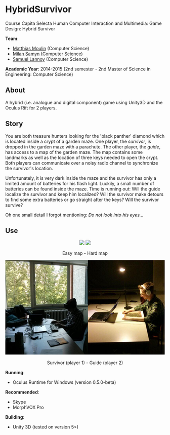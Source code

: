 # HybridSurvivor

Course Capita Selecta Human Computer Interaction and Multimedia: Game Design: Hybrid Survivor

**Team**:
* [Matthias Moulin](https://github.com/matt77hias) (Computer Science)
* [Milan Samyn](https://github.com/MilanSamyn) (Computer Science)
* [Samuel Lannoy](https://github.com/SamuelLannoy) (Computer Science)

**Academic Year**: 2014-2015 (2nd semester - 2nd Master of Science in Engineering: Computer Science)

## About
A hybrid (i.e. analogue and digital component) game using Unity3D and the Oculus Rift for 2 players.

## Story
You are both treasure hunters looking for the 'black panther' diamond which is located inside a crypt of a garden maze. One player, the *survivor*, is dropped in the garden maze with a parachute. The other player, the *guide*, has access to a map of the garden maze. The map contains some landmarks as well as the location of three keys needed to open the crypt. Both players can communicate over a noisy radio channel to synchronize the survivor's location. 

Unfortunately, it is very dark inside the maze and the survivor has only a limited amount of batteries for his flash light. Luckily, a small number of batteries can be found inside the maze. Time is running out: Will the guide localize the survivor and keep him localized? Will the survivor make detours to find some extra batteries or go straight after the keys? Will the survivor survive? 

Oh one small detail I forgot mentioning: *Do not look into his eyes...*

## Use
<p align="center"><img src="https://github.com/matt77hias/HybridSurvivor/blob/master/Mazes/Hybrid%20Survivor_Easy.jpg" width="431"> <img src="https://github.com/matt77hias/HybridSurvivor/blob/master/Mazes/Hybrid%20Survivor_Pro.jpg" width="431"></p>
<p align="center">Easy map - Hard map</p>

<p align="center"><img src="https://github.com/matt77hias/HybridSurvivor/blob/master/Story/Example.png" ></p>
<p align="center">Survivor (player 1) - Guide (player 2)</p>

**Running**:
* Oculus Runtime for Windows (version 0.5.0-beta)

**Recommended**:
* Skype
* MorphVOX Pro

**Building**:
* Unity 3D (tested on version 5<)
